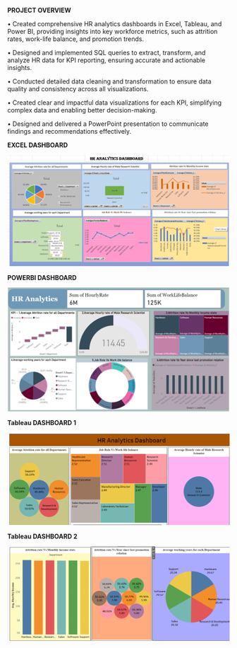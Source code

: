 **PROJECT OVERVIEW**

•	Created comprehensive HR analytics dashboards in Excel, Tableau, and Power BI, providing insights into key workforce metrics, such as attrition rates, work-life balance, and promotion trends.

•	Designed and implemented SQL queries to extract, transform, and analyze HR data for KPI reporting, ensuring accurate and actionable insights.

•	Conducted detailed data cleaning and transformation to ensure data quality and consistency across all visualizations.

•	Created clear and impactful data visualizations for each KPI, simplifying complex data and enabling better decision-making.

•	Designed and delivered a PowerPoint presentation to communicate findings and recommendations effectively.

**EXCEL DASHBOARD**

![Excel Dashboard](asset/Excel_Dashboard.png)

**POWERBI DASHBOARD**

![PowerBi Dashboard](asset/PowerBi_Dashboard.png)

**Tableau DASHBOARD 1**

![Tableau Dashboard 1](asset/Tableau_Dashboard1.png)

**Tableau DASHBOARD 2**

![Tableau Dashboard 2](asset/Tableau_Dashboard2.png)
